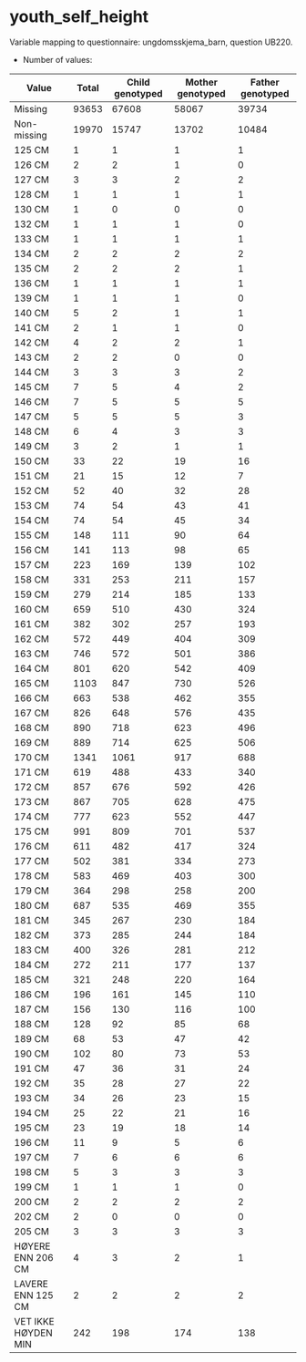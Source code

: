 # youth_self_height
Variable mapping to questionnaire: ungdomsskjema_barn, question UB220.
- Number of values:

| Value | Total | Child genotyped | Mother genotyped | Father genotyped |
| ----- | ----- | --------------- | ---------------- | ---------------- |
| Missing | 93653 | 67608 | 58067 | 39734 |
| Non-missing | 19970 | 15747 | 13702 | 10484 |
| 125 CM | 1 | 1 | 1 |1 |
| 126 CM | 2 | 2 | 1 |0 |
| 127 CM | 3 | 3 | 2 |2 |
| 128 CM | 1 | 1 | 1 |1 |
| 130 CM | 1 | 0 | 0 |0 |
| 132 CM | 1 | 1 | 1 |0 |
| 133 CM | 1 | 1 | 1 |1 |
| 134 CM | 2 | 2 | 2 |2 |
| 135 CM | 2 | 2 | 2 |1 |
| 136 CM | 1 | 1 | 1 |1 |
| 139 CM | 1 | 1 | 1 |0 |
| 140 CM | 5 | 2 | 1 |1 |
| 141 CM | 2 | 1 | 1 |0 |
| 142 CM | 4 | 2 | 2 |1 |
| 143 CM | 2 | 2 | 0 |0 |
| 144 CM | 3 | 3 | 3 |2 |
| 145 CM | 7 | 5 | 4 |2 |
| 146 CM | 7 | 5 | 5 |5 |
| 147 CM | 5 | 5 | 5 |3 |
| 148 CM | 6 | 4 | 3 |3 |
| 149 CM | 3 | 2 | 1 |1 |
| 150 CM | 33 | 22 | 19 |16 |
| 151 CM | 21 | 15 | 12 |7 |
| 152 CM | 52 | 40 | 32 |28 |
| 153 CM | 74 | 54 | 43 |41 |
| 154 CM | 74 | 54 | 45 |34 |
| 155 CM | 148 | 111 | 90 |64 |
| 156 CM | 141 | 113 | 98 |65 |
| 157 CM | 223 | 169 | 139 |102 |
| 158 CM | 331 | 253 | 211 |157 |
| 159 CM | 279 | 214 | 185 |133 |
| 160 CM | 659 | 510 | 430 |324 |
| 161 CM | 382 | 302 | 257 |193 |
| 162 CM | 572 | 449 | 404 |309 |
| 163 CM | 746 | 572 | 501 |386 |
| 164 CM | 801 | 620 | 542 |409 |
| 165 CM | 1103 | 847 | 730 |526 |
| 166 CM | 663 | 538 | 462 |355 |
| 167 CM | 826 | 648 | 576 |435 |
| 168 CM | 890 | 718 | 623 |496 |
| 169 CM | 889 | 714 | 625 |506 |
| 170 CM | 1341 | 1061 | 917 |688 |
| 171 CM | 619 | 488 | 433 |340 |
| 172 CM | 857 | 676 | 592 |426 |
| 173 CM | 867 | 705 | 628 |475 |
| 174 CM | 777 | 623 | 552 |447 |
| 175 CM | 991 | 809 | 701 |537 |
| 176 CM | 611 | 482 | 417 |324 |
| 177 CM | 502 | 381 | 334 |273 |
| 178 CM | 583 | 469 | 403 |300 |
| 179 CM | 364 | 298 | 258 |200 |
| 180 CM | 687 | 535 | 469 |355 |
| 181 CM | 345 | 267 | 230 |184 |
| 182 CM | 373 | 285 | 244 |184 |
| 183 CM | 400 | 326 | 281 |212 |
| 184 CM | 272 | 211 | 177 |137 |
| 185 CM | 321 | 248 | 220 |164 |
| 186 CM | 196 | 161 | 145 |110 |
| 187 CM | 156 | 130 | 116 |100 |
| 188 CM | 128 | 92 | 85 |68 |
| 189 CM | 68 | 53 | 47 |42 |
| 190 CM | 102 | 80 | 73 |53 |
| 191 CM | 47 | 36 | 31 |24 |
| 192 CM | 35 | 28 | 27 |22 |
| 193 CM | 34 | 26 | 23 |15 |
| 194 CM | 25 | 22 | 21 |16 |
| 195 CM | 23 | 19 | 18 |14 |
| 196 CM | 11 | 9 | 5 |6 |
| 197 CM | 7 | 6 | 6 |6 |
| 198 CM | 5 | 3 | 3 |3 |
| 199 CM | 1 | 1 | 1 |0 |
| 200 CM | 2 | 2 | 2 |2 |
| 202 CM | 2 | 0 | 0 |0 |
| 205 CM | 3 | 3 | 3 |3 |
| HØYERE ENN 206 CM | 4 | 3 | 2 |1 |
| LAVERE ENN 125 CM | 2 | 2 | 2 |2 |
| VET IKKE HØYDEN MIN | 242 | 198 | 174 |138 |




